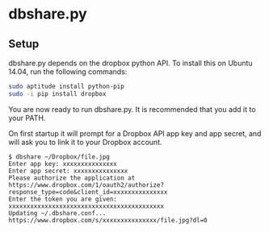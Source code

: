# dbshare.py

## Setup
dbshare.py depends on the dropbox python API.  To install this on Ubuntu 14.04,
run the following commands:

```sh
sudo aptitude install python-pip
sudo -i pip install dropbox
```

You are now ready to run dbshare.py.  It is recommended that you add it to your
PATH.

On first startup it will prompt for a Dropbox API app key and app secret, and
will ask you to link it to your Dropbox account.

```
$ dbshare ~/Dropbox/file.jpg
Enter app key: xxxxxxxxxxxxxxx
Enter app secret: xxxxxxxxxxxxxxx
Please authorize the application at https://www.dropbox.com/1/oauth2/authorize?response_type=code&client_id=xxxxxxxxxxxxxxx
Enter the token you are given: xxxxxxxxxxxxxxxxxxxxxxxxxxxxxxxxxxxxxxxxxxx
Updating ~/.dbshare.conf...
https://www.dropbox.com/s/xxxxxxxxxxxxxxx/file.jpg?dl=0
```
